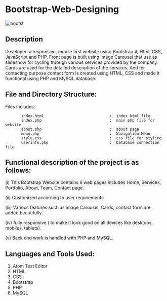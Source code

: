 # Bootstrap-Web-Designing


![bootst](https://user-images.githubusercontent.com/26916595/66650269-d0ba0680-ec4d-11e9-8a5f-8a67e2a07c77.JPG)

Description
-----------

Developed a responsive, mobile first website using Bootstrap 4, Html, CSS, JavaScript and PHP. Front page is built using  image Carousel that use as slideshow for cycling through various services provided by the company. Cards are used for the detailed description of the services. And for contacting purpose contact form is created using HTML, CSS and made it functional using PHP and MySQL database.


File and Directory Structure:
-----------------------------
Files includes:

           index.html                             :  index html file
           index.php                              :  main php file for website
           about.php                              :  about page
           menu.php                               :  Navigation Menu
           style.css                              :  css file for styling
           userinfo.php                           :  Database connection file
          
Functional description of the project is as follows:
-----------------------------------------------------
(i) This Bootstrap Website contains 6 web pages includes Home, Services, Portfolio, About, Team, Contact page.

(ii) Customized according to user requirements

(iii) Various features such as  image Carousel, Cards, contact form are added beautifully.

(iv) fully responsive ( to make it look good on all devices like desktops, mobiles, tablets).

(v)  Back end work is handled with PHP and MySQL.


Languages and Tools Used:
-------------------------
   1. Atom Text Editor
   2. HTML
   3. CSS
   4. Bootstrap
   5. PHP
   6. MySQL

